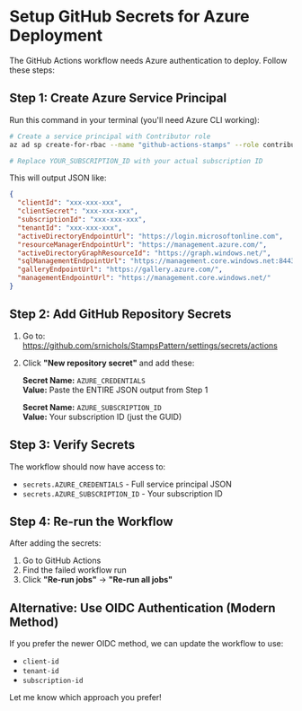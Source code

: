 # Setup GitHub Secrets for Azure Deployment

The GitHub Actions workflow needs Azure authentication to deploy. Follow these steps:

## Step 1: Create Azure Service Principal

Run this command in your terminal (you'll need Azure CLI working):

```bash
# Create a service principal with Contributor role
az ad sp create-for-rbac --name "github-actions-stamps" --role contributor --scopes /subscriptions/YOUR_SUBSCRIPTION_ID --sdk-auth

# Replace YOUR_SUBSCRIPTION_ID with your actual subscription ID
```

This will output JSON like:
```json
{
  "clientId": "xxx-xxx-xxx",
  "clientSecret": "xxx-xxx-xxx", 
  "subscriptionId": "xxx-xxx-xxx",
  "tenantId": "xxx-xxx-xxx",
  "activeDirectoryEndpointUrl": "https://login.microsoftonline.com",
  "resourceManagerEndpointUrl": "https://management.azure.com/",
  "activeDirectoryGraphResourceId": "https://graph.windows.net/",
  "sqlManagementEndpointUrl": "https://management.core.windows.net:8443/",
  "galleryEndpointUrl": "https://gallery.azure.com/",
  "managementEndpointUrl": "https://management.core.windows.net/"
}
```

## Step 2: Add GitHub Repository Secrets

1. Go to: https://github.com/srnichols/StampsPattern/settings/secrets/actions

2. Click **"New repository secret"** and add these:

   **Secret Name:** `AZURE_CREDENTIALS`  
   **Value:** Paste the ENTIRE JSON output from Step 1

   **Secret Name:** `AZURE_SUBSCRIPTION_ID`  
   **Value:** Your subscription ID (just the GUID)

## Step 3: Verify Secrets

The workflow should now have access to:
- `secrets.AZURE_CREDENTIALS` - Full service principal JSON
- `secrets.AZURE_SUBSCRIPTION_ID` - Your subscription ID

## Step 4: Re-run the Workflow

After adding the secrets:
1. Go to GitHub Actions
2. Find the failed workflow run
3. Click **"Re-run jobs"** → **"Re-run all jobs"**

## Alternative: Use OIDC Authentication (Modern Method)

If you prefer the newer OIDC method, we can update the workflow to use:
- `client-id`
- `tenant-id` 
- `subscription-id`

Let me know which approach you prefer!
